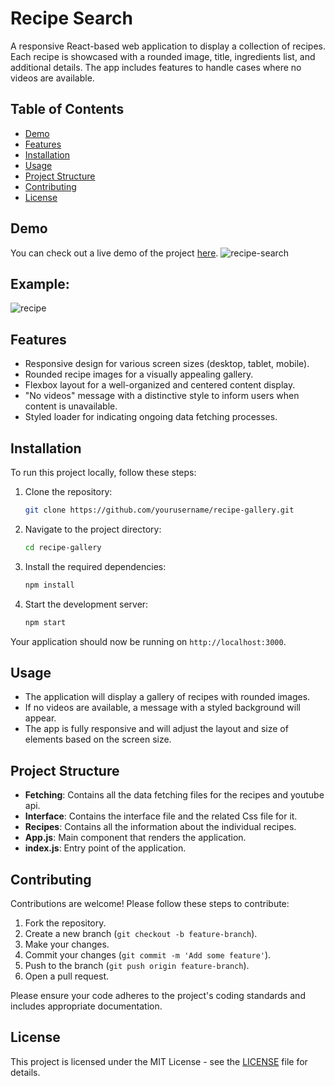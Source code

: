 # Recipe Search

A responsive React-based web application to display a collection of recipes. Each recipe is showcased with a rounded image, title, ingredients list, and additional details. The app includes features to handle cases where no videos are available.

## Table of Contents

- [Demo](#demo)
- [Features](#features)
- [Installation](#installation)
- [Usage](#usage)
- [Project Structure](#project-structure)
- [Contributing](#contributing)
- [License](#license)

## Demo

You can check out a live demo of the project [here](https://recipe-search-io.netlify.app/).
![recipe-search](https://github.com/user-attachments/assets/1fd00050-1ae3-400c-a51a-64dae24000a6)

## Example:

![recipe](https://github.com/user-attachments/assets/4a68e74d-1e82-4de4-a301-d275b79fa26d)

## Features

- Responsive design for various screen sizes (desktop, tablet, mobile).
- Rounded recipe images for a visually appealing gallery.
- Flexbox layout for a well-organized and centered content display.
- "No videos" message with a distinctive style to inform users when content is unavailable.
- Styled loader for indicating ongoing data fetching processes.

## Installation

To run this project locally, follow these steps:

1. Clone the repository:

   ```bash
   git clone https://github.com/yourusername/recipe-gallery.git
   ```

2. Navigate to the project directory:

   ```bash
   cd recipe-gallery
   ```

3. Install the required dependencies:

   ```bash
   npm install
   ```

4. Start the development server:
   ```bash
   npm start
   ```

Your application should now be running on `http://localhost:3000`.

## Usage

- The application will display a gallery of recipes with rounded images.
- If no videos are available, a message with a styled background will appear.
- The app is fully responsive and will adjust the layout and size of elements based on the screen size.

## Project Structure

- **Fetching**: Contains all the data fetching files for the recipes and youtube api.
- **Interface**: Contains the interface file and the related Css file for it.
- **Recipes**: Contains all the information about the individual recipes.
- **App.js**: Main component that renders the application.
- **index.js**: Entry point of the application.

## Contributing

Contributions are welcome! Please follow these steps to contribute:

1. Fork the repository.
2. Create a new branch (`git checkout -b feature-branch`).
3. Make your changes.
4. Commit your changes (`git commit -m 'Add some feature'`).
5. Push to the branch (`git push origin feature-branch`).
6. Open a pull request.

Please ensure your code adheres to the project's coding standards and includes appropriate documentation.

## License

This project is licensed under the MIT License - see the [LICENSE](LICENSE) file for details.
